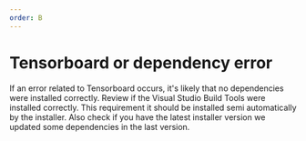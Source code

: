 ```yaml
---
order: B
---
```

# Tensorboard or dependency error

If an error related to Tensorboard occurs, it's likely that no dependencies were installed correctly. Review if the Visual Studio Build Tools were installed correctly. This requirement it should be installed semi automatically by the installer. Also check if you have the latest installer version we updated some dependencies in the last version.